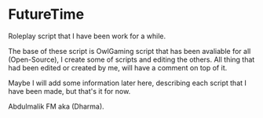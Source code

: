 # FutureTime
Roleplay script that I have been work for a while.

The base of these script is OwlGaming script that has been avaliable for all (Open-Source), I create some of scripts and editing the others.
All thing that had been edited or created by me, will have a comment on top of it.

Maybe I will add some information later here, describing each script that I have been made, but that's it for now.

Abdulmalik FM aka (Dharma).
